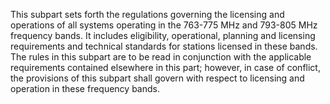  This subpart sets forth the regulations governing the licensing and operations of all systems operating in the 763-775 MHz and 793-805 MHz frequency bands. It includes eligibility, operational, planning and licensing requirements and technical standards for stations licensed in these bands. The rules in this subpart are to be read in conjunction with the applicable requirements contained elsewhere in this part; however, in case of conflict, the provisions of this subpart shall govern with respect to licensing and operation in these frequency bands.

